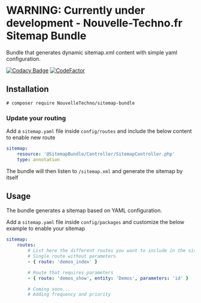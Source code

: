 # WARNING: Currently under development - Nouvelle-Techno.fr Sitemap Bundle
Bundle that generates dynamic sitemap.xml content with simple yaml configuration.

[![Codacy Badge](https://app.codacy.com/project/badge/Grade/aca709cea5de408fb1ed4a7dce569cd6)](https://www.codacy.com/manual/NouvelleTechno/sitemap-bundle?utm_source=github.com&amp;utm_medium=referral&amp;utm_content=NouvelleTechno/sitemap-bundle&amp;utm_campaign=Badge_Grade)
[![CodeFactor](https://www.codefactor.io/repository/github/nouvelletechno/sitemap-bundle/badge)](https://www.codefactor.io/repository/github/nouvelletechno/sitemap-bundle)

## Installation

`# composer require NouvelleTechno/sitemap-bundle`

### Update your routing

Add a `sitemap.yaml` file inside `config/routes` and include the below content to enable new route

```yaml
sitemap:
    resource: '@SitemapBundle/Controller/SitemapController.php'
    type: annotation
```
The bundle will then listen to `/sitemap.xml` and generate the sitemap by itself

## Usage

The bundle generates a sitemap based on YAML configuration.

Add a `sitemap.yaml` file inside `config/packages` and customize the below example to enable your sitemap

```yaml
sitemap:
    routes:
        # List here the different routes you want to include in the sitemap
        # Single route without parameters
        - { route: 'demos_index' }

        # Route that requires parameters
        - { route: 'demos_show', entity: 'Demos', parameters: 'id' }

        # Coming soon...
        # Adding frequency and priority
```